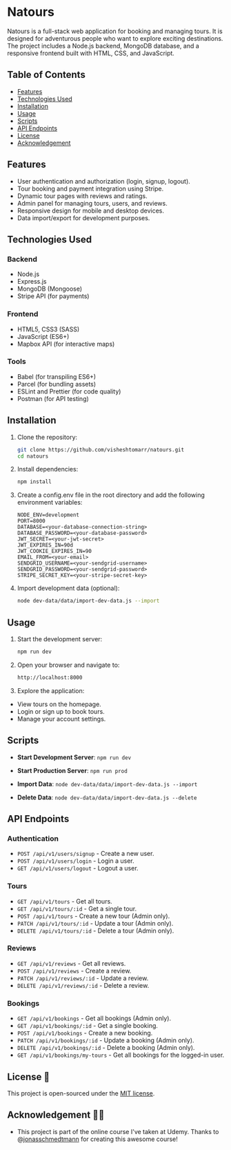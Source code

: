 # Natours

Natours is a full-stack web application for booking and managing tours. It is designed for adventurous people who want to explore exciting destinations. The project includes a Node.js backend, MongoDB database, and a responsive frontend built with HTML, CSS, and JavaScript.

## Table of Contents

- [Features](#features)
- [Technologies Used](#technologies-used)
- [Installation](#installation)
- [Usage](#usage)
- [Scripts](#scripts)
- [API Endpoints](#api-endpoints)
- [License](#license)
- [Acknowledgement](#Acknowledgement)

## Features

- User authentication and authorization (login, signup, logout).
- Tour booking and payment integration using Stripe.
- Dynamic tour pages with reviews and ratings.
- Admin panel for managing tours, users, and reviews.
- Responsive design for mobile and desktop devices.
- Data import/export for development purposes.

## Technologies Used

### Backend

- Node.js
- Express.js
- MongoDB (Mongoose)
- Stripe API (for payments)

### Frontend

- HTML5, CSS3 (SASS)
- JavaScript (ES6+)
- Mapbox API (for interactive maps)

### Tools

- Babel (for transpiling ES6+)
- Parcel (for bundling assets)
- ESLint and Prettier (for code quality)
- Postman (for API testing)

## Installation

1. Clone the repository:

   ```bash
   git clone https://github.com/visheshtomarr/natours.git
   cd natours
   ```

2. Install dependencies:

   ```bash
   npm install
   ```

3. Create a config.env file in the root directory and add the following environment variables:

   ```
   NODE_ENV=development
   PORT=8000
   DATABASE=<your-database-connection-string>
   DATABASE_PASSWORD=<your-database-password>
   JWT_SECRET=<your-jwt-secret>
   JWT_EXPIRES_IN=90d
   JWT_COOKIE_EXPIRES_IN=90
   EMAIL_FROM=<your-email>
   SENDGRID_USERNAME=<your-sendgrid-username>
   SENDGRID_PASSWORD=<your-sendgrid-password>
   STRIPE_SECRET_KEY=<your-stripe-secret-key>
   ```

4. Import development data (optional):
   ```bash
   node dev-data/data/import-dev-data.js --import
   ```

## Usage

1. Start the development server:

   ```bash
   npm run dev
   ```

2. Open your browser and navigate to:

   ```bash
   http://localhost:8000
   ```

3. Explore the application:

- View tours on the homepage.
- Login or sign up to book tours.
- Manage your account settings.

## Scripts

- **Start Development Server**: `npm run dev`

- **Start Production Server**: `npm run prod`

- **Import Data**: `node dev-data/data/import-dev-data.js --import`

- **Delete Data**: `node dev-data/data/import-dev-data.js --delete`

## API Endpoints

### Authentication

- `POST /api/v1/users/signup` - Create a new user.
- `POST /api/v1/users/login` - Login a user.
- `GET /api/v1/users/logout` - Logout a user.

### Tours

- `GET /api/v1/tours` - Get all tours.
- `GET /api/v1/tours/:id` - Get a single tour.
- `POST /api/v1/tours` - Create a new tour (Admin only).
- `PATCH /api/v1/tours/:id` - Update a tour (Admin only).
- `DELETE /api/v1/tours/:id` - Delete a tour (Admin only).

### Reviews

- `GET /api/v1/reviews` - Get all reviews.
- `POST /api/v1/reviews` - Create a review.
- `PATCH /api/v1/reviews/:id` - Update a review.
- `DELETE /api/v1/reviews/:id` - Delete a review.

### Bookings

- `GET /api/v1/bookings` - Get all bookings (Admin only).
- `GET /api/v1/bookings/:id` - Get a single booking.
- `POST /api/v1/bookings` - Create a new booking.
- `PATCH /api/v1/bookings/:id` - Update a booking (Admin only).
- `DELETE /api/v1/bookings/:id` - Delete a booking (Admin only).
- `GET /api/v1/bookings/my-tours` - Get all bookings for the logged-in user.

## License 📄

This project is open-sourced under the [MIT license](https://opensource.org/licenses/MIT).

## Acknowledgement 🙏🏻

- This project is part of the online course I've taken at Udemy. Thanks to @[jonasschmedtmann](https://github.com/jonasschmedtmann) for creating this awesome course!
